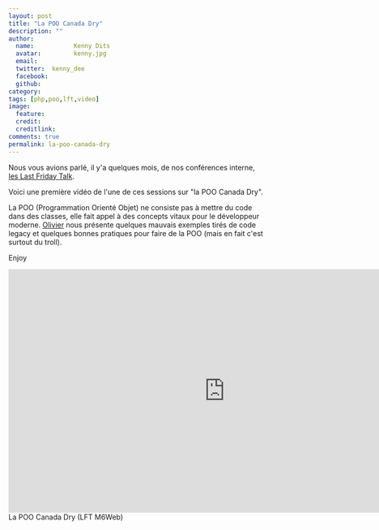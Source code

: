 ```yaml
---
layout: post
title: "La POO Canada Dry"
description: ""
author:
  name:           Kenny Dits
  avatar:         kenny.jpg
  email:          
  twitter:  kenny_dee      
  facebook:       
  github:    
category: 
tags: [php,poo,lft,video]
image:
  feature: 
  credit: 
  creditlink: 
comments: true  
permalink: la-poo-canada-dry
---
```


Nous vous avions parlé, il y'a quelques mois, de nos conférences interne, [les Last Friday Talk](https://tech.m6web.fr/organiser-des-conferences-technique-en-interne).

Voici une première vidéo de l'une de ces sessions sur "la POO Canada Dry".

La POO (Programmation Orienté Objet) ne consiste pas à mettre du code dans des classes, elle fait appel à des concepts vitaux pour le développeur moderne. [Olivier](https://twitter.com/omansour) nous présente quelques mauvais exemples tirés de code legacy et quelques bonnes pratiques pour faire de la POO (mais en fait c'est surtout du troll).

Enjoy



<iframe allowfullscreen="" frameborder="0" height="480" src="https://www.youtube.com/embed/vS2hk4MfOds?wmode=transparent&feature=oembed" width="854"></iframe>
La POO Canada Dry (LFT M6Web)


